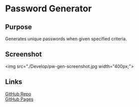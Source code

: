 # Password Generator

## Purpose
Generates unique passwords when given specified criteria.

## Screenshot

<img src="./Develop/pw-gen-screenshot.jpg width="400px;">

## Links
[GitHub Repo](https://github.com/apklopfenstein/password-generator) <br>
[GitHub Pages]()
